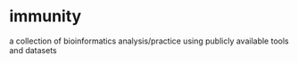 # immunity
a collection of bioinformatics analysis/practice using publicly available tools and datasets
